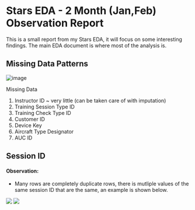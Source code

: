 # Stars EDA - 2 Month (Jan,Feb) Observation Report

This is a small report from my Stars EDA, it will focus on some interesting findings. The main EDA document is where most of the analysis is.

## Missing Data Patterns

![image](https://user-images.githubusercontent.com/25378211/118280377-285bcc00-b49a-11eb-9923-d8604f171d6f.png)

Missing Data

1. Instructor ID ~ very little (can be taken care of with imputation)
2. Training Session Type ID
3. Training Check Type ID
4. Customer ID
5. Device Key
6. Aircraft Type Designator
7. AUC ID


## Session ID

#### Observation:

- Many rows are completely duplicate rows, there is mutliple values of the same session ID that are the same, an example is shown below.

![](https://user-images.githubusercontent.com/25378211/118283191-16c7f380-b49d-11eb-8164-463d69230b33.png=100x20) ![](https://user-images.githubusercontent.com/25378211/118283233-21828880-b49d-11eb-95a4-5d6f58010776.png=100x20)


